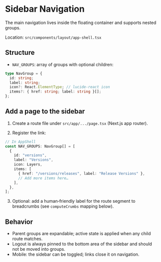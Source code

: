 # Sidebar Navigation

The main navigation lives inside the floating container and supports nested groups.

Location: `src/components/layout/app-shell.tsx`

## Structure

- `NAV_GROUPS`: array of groups with optional children:

```ts
type NavGroup = {
  id: string;
  label: string;
  icon?: React.ElementType; // lucide-react icon
  items?: { href: string; label: string }[];
};
```

## Add a page to the sidebar

1) Create a route file under `src/app/.../page.tsx` (Next.js app router).

2) Register the link:

```ts
// In AppShell
const NAV_GROUPS: NavGroup[] = [
  {
    id: "versions",
    label: "Versions",
    icon: Layers,
    items: [
      { href: "/versions/releases", label: "Release Versions" },
      // Add more items here…
    ],
  },
];
```

3) Optional: add a human‑friendly label for the route segment to breadcrumbs (see `computeCrumbs` mapping below).

## Behavior

- Parent groups are expandable; active state is applied when any child route matches.
- Logout is always pinned to the bottom area of the sidebar and should not be moved into groups.
- Mobile: the sidebar can be toggled; links close it on navigation.


